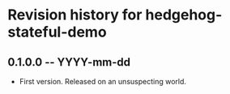 # Revision history for hedgehog-stateful-demo

## 0.1.0.0 -- YYYY-mm-dd

* First version. Released on an unsuspecting world.
